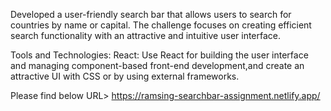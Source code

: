 Developed  a user-friendly search bar that allows users to search for countries by name or capital. The challenge focuses on creating efficient search functionality with an attractive and intuitive user interface.

Tools and Technologies:
React: Use React for building the user interface and managing component-based front-end development,and create an attractive UI with CSS or by using external frameworks.

Please find below URL>
https://ramsing-searchbar-assignment.netlify.app/

